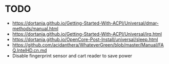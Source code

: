# TODO

- https://dortania.github.io/Getting-Started-With-ACPI/Universal/dmar-methods/manual.html
- https://dortania.github.io/Getting-Started-With-ACPI/Universal/irq.html
- https://dortania.github.io/OpenCore-Post-Install/universal/sleep.html
- https://github.com/acidanthera/WhateverGreen/blob/master/Manual/FAQ.IntelHD.cn.md
- Disable fingerprint sensor and cart reader to save power
